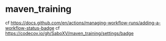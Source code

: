 # maven_training
cf https://docs.github.com/en/actions/managing-workflow-runs/adding-a-workflow-status-badge
cf https://codecov.io/gh/SaboXV/maven_training/settings/badge
